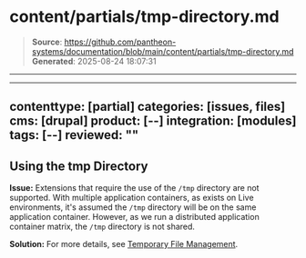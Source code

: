 # content/partials/tmp-directory.md

> **Source**: https://github.com/pantheon-systems/documentation/blob/main/content/partials/tmp-directory.md
> **Generated**: 2025-08-24 18:07:31

---

---
contenttype: [partial]
categories: [issues, files]
cms: [drupal]
product: [--]
integration: [modules]
tags: [--]
reviewed: ""
---

## Using the tmp Directory

**Issue:** Extensions that require the use of the `/tmp` directory are not supported. With multiple application containers, as exists on Live environments, it's assumed the `/tmp` directory will be on the same application container. However, as we run a distributed application container matrix, the `/tmp` directory is not shared.

**Solution:** For more details, see [Temporary File Management](/guides/filesystem/tmp).
